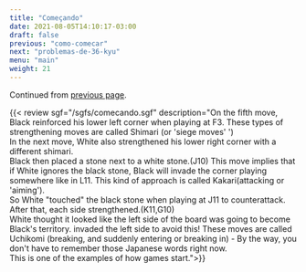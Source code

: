 ```yaml
---
title: "Começando"
date: 2021-08-05T14:10:17-03:00
draft: false
previous: "como-comecar"
next: "problemas-de-36-kyu"
menu: "main"
weight: 21
---
```


Continued from [previous page](/how-to-start).


{{< review sgf="/sgfs/comecando.sgf" description="On the fifth move, Black reinforced his lower left corner when playing at F3. These types of strengthening moves are called Shimari (or 'siege moves' ')<br />In the next move, White also strengthened his lower right corner with a different shimari.<br />Black then placed a stone next to a white stone.(J10) This move implies that if White ignores the black stone, Black will invade the corner playing somewhere like in L11. This kind of approach is called Kakari(attacking or 'aiming').<br />So White \"touched\" the black stone when playing at J11 to counterattack. After that, each side strengthened.(K11,G10)<br />White thought it looked like the left side of the board was going to become Black's territory. invaded the left side to avoid this! These moves are called Uchikomi (breaking, and suddenly entering or breaking in) - By the way, you don't have to remember those Japanese words right now.<br />This is one of the examples of how games start.">}}